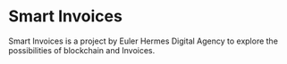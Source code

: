 # Smart Invoices

Smart Invoices is a project by Euler Hermes Digital Agency to explore the possibilities of blockchain and Invoices.
